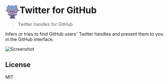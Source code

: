 # <img src="extension/icon.png" width="45" align="left"> Twitter for GitHub

> Twitter handles for GitHub

Infers or tries to find GitHub users' Twitter handles and present them to you in the GitHub interface.

![Screenshot][screenshot]

## License

MIT

[screenshot]: https://github.com/bevacqua/twitter-for-github/blob/master/screenshot.png
